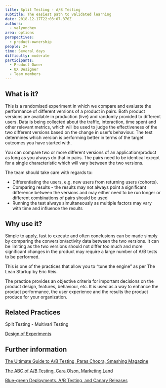 ```yaml
---
title: Split Testing - A/B Testing
subtitle: The easiest path to validated learning
date: 2018-12-17T22:03:07.370Z
authors:
  - valyonchev
area: options
perspectives:
  - product-ownership
people: 2+
time: Several days
difficulty: moderate
participants:
  - Product Owner
  - UX Designer
  - Team members
---
```

## What is it?

This is a randomised experiment in which we compare and evaluate the performance of different versions of a product in pairs. Both product versions are available in production (live) and randomly provided to different users. Data is being collected about the traffic, interaction, time spent and other relevant metrics, which will be used to judge the effectiveness of the two different versions based on the change in user’s behaviour. The test determines which version is performing better in terms of the target outcomes you have started with.

You can compare two or more different versions of an application/product as long as you always do that in pairs. The pairs need to be identical except for a single characteristic which will vary between the two versions. 

The team should take care with regards to:

* Differentiating the users, e.g. new users from returning users (cohorts). 
* Comparing results - the results may not always point a significant difference between the versions and may either need to be run longer or different combinations of pairs should be used
* Running the test always simultaneously as multiple factors may vary with time and influence the results

## Why use it?

Simple to apply, fast to execute and often conclusions can be made simply by comparing the conversion/activity data between the two versions. It can be limiting as the two versions should not differ too much and more significant changes in the product may require a large number of A/B tests to be performed. 

This is one of the practices that allow you to “tune the engine” as per The Lean Startup by Eric Reis.

The practice provides an objective criteria for important decisions on the product design, features, behaviour, etc. It is used as a way to enhance the product performance, the user experience and the results the product produce for your organization.

## Related Practices

Split Testing - Multivari Testing

[Design of Experiments](https://openpracticelibrary.com/practice/design-of-experiments/)

## Further information

[The Ultimate Guide to A/B Testing, Paras Chopra, Smashing Magazine](https://www.smashingmagazine.com/2010/06/the-ultimate-guide-to-a-b-testing/)

[The ABC of A/B Testing, Cara Olson, Marketing Land](https://marketingland.com/the-abcs-of-ab-testing-42554)

[Blue-green Deployments, A/B Testing, and Canary Releases](http://blog.christianposta.com/deploy/blue-green-deployments-a-b-testing-and-canary-releases/)
